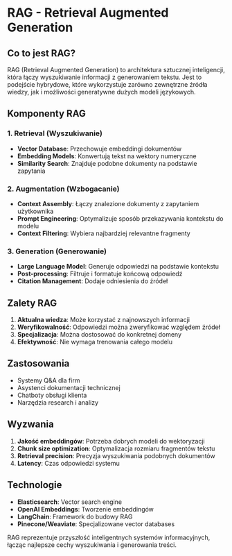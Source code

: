# RAG - Retrieval Augmented Generation

## Co to jest RAG?

RAG (Retrieval Augmented Generation) to architektura sztucznej inteligencji, która łączy wyszukiwanie informacji z generowaniem tekstu. Jest to podejście hybrydowe, które wykorzystuje zarówno zewnętrzne źródła wiedzy, jak i możliwości generatywne dużych modeli językowych.

## Komponenty RAG

### 1. Retrieval (Wyszukiwanie)
- **Vector Database**: Przechowuje embeddingi dokumentów
- **Embedding Models**: Konwertują tekst na wektory numeryczne
- **Similarity Search**: Znajduje podobne dokumenty na podstawie zapytania

### 2. Augmentation (Wzbogacanie)
- **Context Assembly**: Łączy znalezione dokumenty z zapytaniem użytkownika
- **Prompt Engineering**: Optymalizuje sposób przekazywania kontekstu do modelu
- **Context Filtering**: Wybiera najbardziej relevantne fragmenty

### 3. Generation (Generowanie)
- **Large Language Model**: Generuje odpowiedzi na podstawie kontekstu
- **Post-processing**: Filtruje i formatuje końcową odpowiedź
- **Citation Management**: Dodaje odniesienia do źródeł

## Zalety RAG

1. **Aktualna wiedza**: Może korzystać z najnowszych informacji
2. **Weryfikowalność**: Odpowiedzi można zweryfikować względem źródeł
3. **Specjalizacja**: Można dostosować do konkretnej domeny
4. **Efektywność**: Nie wymaga trenowania całego modelu

## Zastosowania

- Systemy Q&A dla firm
- Asystenci dokumentacji technicznej  
- Chatboty obsługi klienta
- Narzędzia research i analizy

## Wyzwania

1. **Jakość embeddingów**: Potrzeba dobrych modeli do wektoryzacji
2. **Chunk size optimization**: Optymalizacja rozmiaru fragmentów tekstu
3. **Retrieval precision**: Precyzja wyszukiwania podobnych dokumentów
4. **Latency**: Czas odpowiedzi systemu

## Technologie

- **Elasticsearch**: Vector search engine
- **OpenAI Embeddings**: Tworzenie embeddingów
- **LangChain**: Framework do budowy RAG
- **Pinecone/Weaviate**: Specjalizowane vector databases

RAG reprezentuje przyszłość inteligentnych systemów informacyjnych, łącząc najlepsze cechy wyszukiwania i generowania treści.
